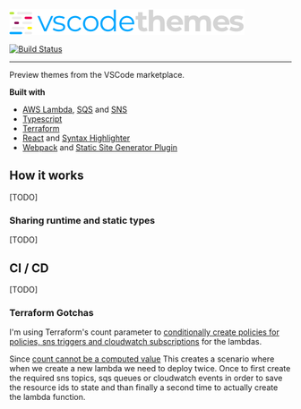 [![vscodethemes](frontend/assets/logo.png)](https://vscodethemes.com)

[![Build Status](https://travis-ci.org/jschr/vscodethemes.svg?branch=production)](https://travis-ci.org/jschr/vscodethemes)

---

Preview themes from the VSCode marketplace.

**Built with**

* [AWS Lambda](https://aws.amazon.com/lambda/),
  [SQS](https://aws.amazon.com/sqs/) and [SNS](https://aws.amazon.com/sns/)
* [Typescript](https://www.typescriptlang.org/)
* [Terraform](https://www.terraform.io/)
* [React](https://reactjs.org/) and
  [Syntax Highlighter](https://github.com/conorhastings/react-syntax-highlighter)
* [Webpack](https://webpack.js.org/) and
  [Static Site Generator Plugin](https://github.com/markdalgleish/static-site-generator-webpack-plugin)

## How it works

[TODO]

### Sharing runtime and static types

[TODO]

## CI / CD

[TODO]

### Terraform Gotchas

I'm using Terraform's count parameter to
[conditionally create policies for policies, sns triggers and cloudwatch subscriptions](/infrastructure/modules/backend/lambda/lambda#L42)
for the lambdas.

Since
[count cannot be a computed value](https://github.com/hashicorp/terraform/issues/12570)
This creates a scenario where when we create a new lambda we need to deploy
twice. Once to first create the required sns topics, sqs queues or cloudwatch
events in order to save the resource ids to state and than finally a second time
to actually create the lambda function.
